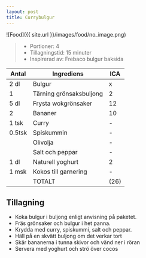 ```yaml
---
layout: post
title: Currybulgur
---
```


![Food]({{ site.url }}/images/food/no_image.png)

>* Portioner: 4
>* Tillagningstid: 15 minuter
>* Inspirerad av: Frebaco bulgur baksida

Antal | Ingrediens                | ICA
----- | ------------------------- | ---
2 dl  | Bulgur                    | x
1     | Tärning grönsaksbuljong   | 2
5 dl  | Frysta wokgrönsaker       | 12
2     | Bananer                   | 10
1 tsk | Curry                     | -
0.5tsk| Spiskummin                | -
      | Olivolja                  | -
      | Salt och peppar           | -
1 dl  | Naturell yoghurt          | 2
1 msk | Kokos till garnering      | -
      | TOTALT                    | (26)

Tillagning
----------

* Koka bulgur i buljong enligt anvisning på paketet.
* Fräs grönsaker och bulgur i het panna.
* Krydda med curry, spiskummi, salt och peppar.
* Häll på en skvätt buljong om det verkar tort
* Skär bananerna i tunna skivor och vänd ner i röran
* Servera med yoghurt och strö över cocos
